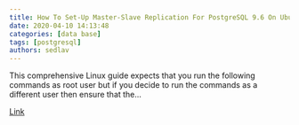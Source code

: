 ```yaml
---
title: How To Set-Up Master-Slave Replication For PostgreSQL 9.6 On Ubuntu 16.04 CODESPOSTS.COM
date: 2020-04-10 14:13:48
categories: [data base]
tags: [postgresql]
authors: sedlav
---
```


This comprehensive Linux guide expects that you run the following commands as root user but if you decide to run the commands as a different user then ensure that the...

[Link](https://codesposts.com/Ko0DRZ5m)
